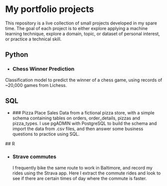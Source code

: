 # My portfolio projects

This repository is a live collection of small projects developed in my spare time. The goal of each project is to either explore applying a machine learning technique, explore a domain, topic, or dataset of personal interest, or practice a technical skill.

## Python 
- ### Chess Winner Prediction
Classification model to predict the winner of a chess game, using records of ~20,000 games from Lichess. 

## SQL
- ### Pizza Place Sales
    Data from a fictional pizza store, with a simple schema containing tables on orders, order_details, pizzas and pizza_types. I use pgADMIN with PostgreSQL to build the schema and import the data from .csv files, and then answer some business questions to practice using SQL.

## R
- ### Strave commutes
    I frequently bike the same route to work in Baltimore, and record my rides using the Strava app. Here I extract the commute rides and look to see if there are certain times of day where the commute is faster.




